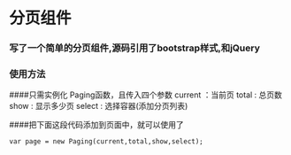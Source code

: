 # 分页组件
### 写了一个简单的分页组件,源码引用了bootstrap样式,和jQuery
### 使用方法

####只需实例化 Paging函数，且传入四个参数
	current ：当前页
	total : 总页数
	show : 显示多少页
	select : 选择容器(添加分页列表)

####把下面这段代码添加到页面中，就可以使用了

	var page = new Paging(current,total,show,select); 

